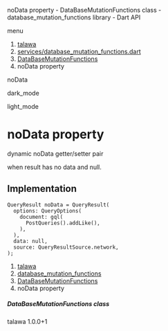 




noData property - DataBaseMutationFunctions class - database\_mutation\_functions library - Dart API







menu

1. [talawa](../../index.html)
2. [services/database\_mutation\_functions.dart](../../file-___home_harshil_Desktop_open-source_palisadoes_talawa_lib_services_database_mutation_functions/)
3. [DataBaseMutationFunctions](../../file-___home_harshil_Desktop_open-source_palisadoes_talawa_lib_services_database_mutation_functions/DataBaseMutationFunctions-class.html)
4. noData property

noData


dark\_mode

light\_mode




# noData property


dynamic
noData
getter/setter pair

when result has no data and null.


## Implementation

```
QueryResult noData = QueryResult(
  options: QueryOptions(
    document: gql(
      PostQueries().addLike(),
    ),
  ),
  data: null,
  source: QueryResultSource.network,
);
```

 


1. [talawa](../../index.html)
2. [database\_mutation\_functions](../../file-___home_harshil_Desktop_open-source_palisadoes_talawa_lib_services_database_mutation_functions/)
3. [DataBaseMutationFunctions](../../file-___home_harshil_Desktop_open-source_palisadoes_talawa_lib_services_database_mutation_functions/DataBaseMutationFunctions-class.html)
4. noData property

##### DataBaseMutationFunctions class





talawa
1.0.0+1






